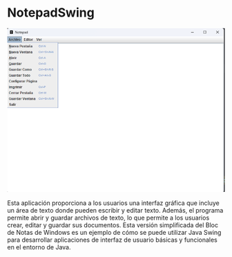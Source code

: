 # NotepadSwing

![diagrama](/src/img/Captura.png)




Esta aplicación proporciona a los usuarios una interfaz gráfica que incluye un área de texto donde pueden escribir y editar texto. Además, el programa permite abrir y guardar archivos de texto, lo que permite a los usuarios crear, editar y guardar sus documentos. Esta versión simplificada del Bloc de Notas de Windows es un ejemplo de cómo se puede utilizar Java Swing para desarrollar aplicaciones de interfaz de usuario básicas y funcionales en el entorno de Java.